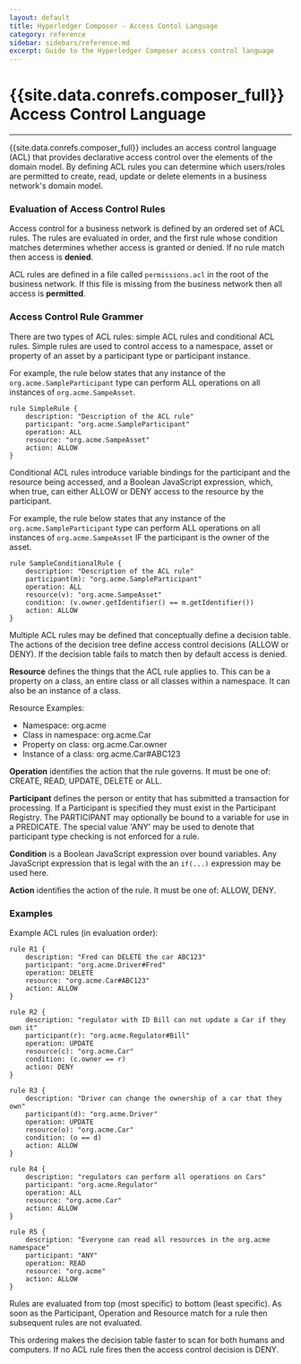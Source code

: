 ```yaml
---
layout: default
title: Hyperledger Composer - Access Contol Language
category: reference
sidebar: sidebars/reference.md
excerpt: Guide to the Hyperledger Composer access control language
---
```


# {{site.data.conrefs.composer_full}} Access Control Language

---

{{site.data.conrefs.composer_full}} includes an access control language (ACL) that provides declarative access control over the elements of the domain model. By defining ACL rules you can determine which users/roles are permitted to create, read, update or delete elements in a business network's domain model.

### Evaluation of Access Control Rules

Access control for a business network is defined by an ordered set of ACL rules. The rules are evaluated in order, and the first rule whose condition matches determines whether access is granted or denied. If no rule match then access is **denied**.

ACL rules are defined in a file called `permissions.acl` in the root of the business network. If this file is missing from the business network then all access is **permitted**.

### Access Control Rule Grammer

There are two types of ACL rules: simple ACL rules and conditional ACL rules. Simple rules are used to control access to a namespace, asset or property of an asset by a participant type or participant instance.

For example, the rule below states that any instance of the `org.acme.SampleParticipant` type can perform ALL operations on all instances of `org.acme.SampeAsset`.

````
rule SimpleRule {
    description: "Description of the ACL rule"
    participant: "org.acme.SampleParticipant"
    operation: ALL
    resource: "org.acme.SampeAsset"
    action: ALLOW
}
````

Conditional ACL rules introduce variable bindings for the participant and the resource being accessed, and a Boolean JavaScript expression, which, when true, can either ALLOW or DENY access to the resource by the participant.

For example, the rule below states that any instance of the `org.acme.SampleParticipant` type can perform ALL operations on all instances of `org.acme.SampeAsset` IF the participant is the owner of the asset.

````
rule SampleConditionalRule {
    description: "Description of the ACL rule"
    participant(m): "org.acme.SampleParticipant"
    operation: ALL
    resource(v): "org.acme.SampeAsset"
    condition: (v.owner.getIdentifier() == m.getIdentifier())
    action: ALLOW
}
````

Multiple ACL rules may be defined that conceptually define a decision table. The actions of the decision tree define access control decisions (ALLOW or DENY). If the decision table fails to match then by default access is denied.

**Resource** defines the things that the ACL rule applies to. This can be a property on a class, an entire class or all classes within a namespace. It can also be an instance of a class.

Resource Examples:
- Namespace: org.acme
- Class in namespace: org.acme.Car
- Property on class: org.acme.Car.owner
- Instance of a class: org.acme.Car#ABC123

**Operation** identifies the action that the rule governs. It must be one of: CREATE, READ, UPDATE, DELETE or ALL.

**Participant** defines the person or entity that has submitted a transaction for processing. If a Participant is specified they must exist in the Participant Registry. The PARTICIPANT may optionally be bound to a variable for use in a PREDICATE. The special value 'ANY' may be used to denote that participant type checking is not enforced for a rule.

**Condition** is a Boolean JavaScript expression over bound variables. Any JavaScript expression that is legal with the an `if(...)` expression may be used here.

**Action** identifies the action of the rule. It must be one of: ALLOW, DENY.

### Examples

Example ACL rules (in evaluation order):

```
rule R1 {
    description: "Fred can DELETE the car ABC123"
    participant: "org.acme.Driver#Fred"
    operation: DELETE
    resource: "org.acme.Car#ABC123"
    action: ALLOW
}

rule R2 {
    description: "regulator with ID Bill can not update a Car if they own it"
    participant(r): "org.acme.Regulator#Bill"
    operation: UPDATE
    resource(c): "org.acme.Car"
    condition: (c.owner == r)
    action: DENY
}

rule R3 {
    description: "Driver can change the ownership of a car that they own"
    participant(d): "org.acme.Driver"
    operation: UPDATE
    resource(o): "org.acme.Car"
    condition: (o == d)
    action: ALLOW
}

rule R4 {
    description: "regulators can perform all operations on Cars"
    participant: "org.acme.Regulator"
    operation: ALL
    resource: "org.acme.Car"
    action: ALLOW
}

rule R5 {
    description: "Everyone can read all resources in the org.acme namespace"
    participant: "ANY"
    operation: READ
    resource: "org.acme"
    action: ALLOW
}
```

Rules are evaluated from top (most specific) to bottom (least specific). As soon as the Participant, Operation and Resource match for a rule then subsequent rules are not evaluated.

This ordering makes the decision table faster to scan for both humans and computers. If no ACL rule fires then the access control decision is DENY.
